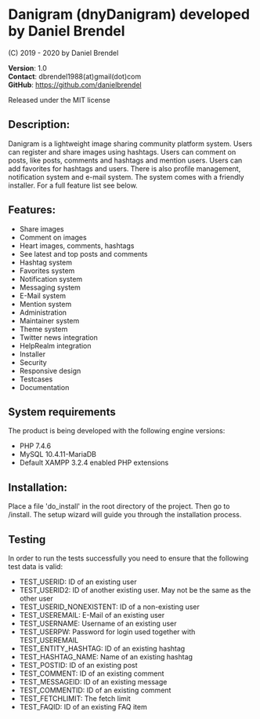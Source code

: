 # Danigram (dnyDanigram) developed by Daniel Brendel

(C) 2019 - 2020 by Daniel Brendel

**Version**: 1.0\
**Contact**: dbrendel1988(at)gmail(dot)com\
**GitHub**: https://github.com/danielbrendel

Released under the MIT license

## Description:
Danigram is a lightweight image sharing community platform system. Users can register and share 
images using hashtags. Users can comment on posts, like posts, comments and hashtags and 
mention users. Users can add favorites for hashtags and users. There is also profile management,
notification system and e-mail system. The system comes with a friendly installer. For a full
feature list see below.

## Features:
+ Share images
+ Comment on images
+ Heart images, comments, hashtags
+ See latest and top posts and comments
+ Hashtag system
+ Favorites system
+ Notification system
+ Messaging system
+ E-Mail system
+ Mention system
+ Administration
+ Maintainer system
+ Theme system
+ Twitter news integration
+ HelpRealm integration
+ Installer
+ Security
+ Responsive design
+ Testcases
+ Documentation

## System requirements
The product is being developed with the following engine versions:
+ PHP 7.4.6
+ MySQL 10.4.11-MariaDB
+ Default XAMPP 3.2.4 enabled PHP extensions

## Installation:
Place a file 'do_install' in the root directory of the project.
Then go to /install. The setup wizard will guide you through the
installation process.

## Testing
In order to run the tests successfully you need to ensure that the following test data is valid:
+ TEST_USERID: ID of an existing user
+ TEST_USERID2: ID of another existing user. May not be the same as the other user
+ TEST_USERID_NONEXISTENT: ID of a non-existing user
+ TEST_USEREMAIL: E-Mail of an existing user
+ TEST_USERNAME: Username of an existing user
+ TEST_USERPW: Password for login used together with TEST_USEREMAIL
+ TEST_ENTITY_HASHTAG: ID of an existing hashtag
+ TEST_HASHTAG_NAME: Name of an existing hashtag
+ TEST_POSTID: ID of an existing post
+ TEST_COMMENT: ID of an existing comment
+ TEST_MESSAGEID: ID of an existing message
+ TEST_COMMENTID: ID of an existing comment
+ TEST_FETCHLIMIT: The fetch limit
+ TEST_FAQID: ID of an existing FAQ item
